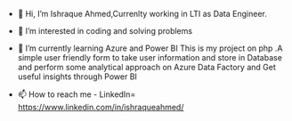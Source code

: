 - 👋 Hi, I’m Ishraque Ahmed,Currenlty working in LTI as Data Engineer.
- 👀 I’m interested in coding and solving problems
- 🌱 I’m currently learning Azure and Power BI
This is my project on php .A simple user friendly form to take user information and store in Database and perform some
analytical approach on Azure Data Factory and Get useful insights through Power BI







- 📫 How to reach me - LinkedIn= https://www.linkedin.com/in/ishraqueahmed/

<!---
ishraque675/ishraque675 is a ✨ special ✨ repository because its `README.md` (this file) appears on your GitHub profile.
You can click the Preview link to take a look at your changes.
--->
